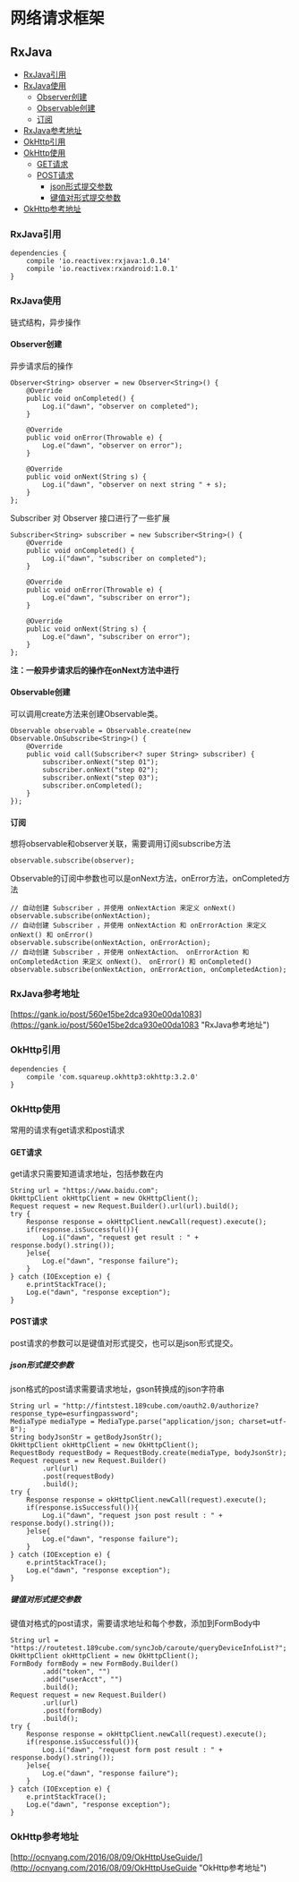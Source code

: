 # 网络请求框架
## RxJava

* [RxJava引用](#rxjava引用)
* [RxJava使用](#rxjava使用)
    * [Observer创建](#observer创建)
    * [Observable创建](#observable创建)
    * [订阅](#订阅)
* [RxJava参考地址](#rxjava参考地址)
* [OkHttp引用](#okhttp引用)
* [OkHttp使用](#okhttp使用)
    * [GET请求](#get请求)
    * [POST请求](#post请求)
        * [json形式提交参数](#json形式提交参数)
        * [键值对形式提交参数](#键值对形式提交参数)
* [OkHttp参考地址](#okhttp参考地址)


### RxJava引用
```
dependencies {
    compile 'io.reactivex:rxjava:1.0.14'
    compile 'io.reactivex:rxandroid:1.0.1'
}
```

### RxJava使用
链式结构，异步操作

#### Observer创建
异步请求后的操作
```
Observer<String> observer = new Observer<String>() {
    @Override
    public void onCompleted() {
        Log.i("dawn", "observer on completed");
    }

    @Override
    public void onError(Throwable e) {
        Log.e("dawn", "observer on error");
    }

    @Override
    public void onNext(String s) {
        Log.i("dawn", "observer on next string " + s);
    }
};
```

Subscriber 对 Observer 接口进行了一些扩展
```
Subscriber<String> subscriber = new Subscriber<String>() {
    @Override
    public void onCompleted() {
        Log.i("dawn", "subscriber on completed");
    }

    @Override
    public void onError(Throwable e) {
        Log.e("dawn", "subscriber on error");
    }

    @Override
    public void onNext(String s) {
        Log.e("dawn", "subscriber on error");
    }
};
```

**注：一般异步请求后的操作在onNext方法中进行**


#### Observable创建
可以调用create方法来创建Observable类。
```
Observable observable = Observable.create(new Observable.OnSubscribe<String>() {
    @Override
    public void call(Subscriber<? super String> subscriber) {
        subscriber.onNext("step 01");
        subscriber.onNext("step 02");
        subscriber.onNext("step 03");
        subscriber.onCompleted();
    }
});
```

#### 订阅
想将observable和observer关联，需要调用订阅subscribe方法
```
observable.subscribe(observer);
```
Observable的订阅中参数也可以是onNext方法，onError方法，onCompleted方法
```
// 自动创建 Subscriber ，并使用 onNextAction 来定义 onNext()
observable.subscribe(onNextAction);
// 自动创建 Subscriber ，并使用 onNextAction 和 onErrorAction 来定义 onNext() 和 onError()
observable.subscribe(onNextAction, onErrorAction);
// 自动创建 Subscriber ，并使用 onNextAction、 onErrorAction 和 onCompletedAction 来定义 onNext()、 onError() 和 onCompleted()
observable.subscribe(onNextAction, onErrorAction, onCompletedAction);
```

### RxJava参考地址

[https://gank.io/post/560e15be2dca930e00da1083](https://gank.io/post/560e15be2dca930e00da1083 "RxJava参考地址")


### OkHttp引用
```
dependencies {
    compile 'com.squareup.okhttp3:okhttp:3.2.0'
}
```

### OkHttp使用
常用的请求有get请求和post请求

#### GET请求
get请求只需要知道请求地址，包括参数在内
```
String url = "https://www.baidu.com";
OkHttpClient okHttpClient = new OkHttpClient();
Request request = new Request.Builder().url(url).build();
try {
    Response response = okHttpClient.newCall(request).execute();
    if(response.isSuccessful()){
        Log.i("dawn", "request get result : " + response.body().string());
    }else{
        Log.e("dawn", "response failure");
    }
} catch (IOException e) {
    e.printStackTrace();
    Log.e("dawn", "response exception");
}
```

#### POST请求
post请求的参数可以是键值对形式提交，也可以是json形式提交。

##### json形式提交参数
json格式的post请求需要请求地址，gson转换成的json字符串
```
String url = "http://fintstest.189cube.com/oauth2.0/authorize?response_type=esurfingpassword";
MediaType mediaType = MediaType.parse("application/json; charset=utf-8");
String bodyJsonStr = getBodyJsonStr();
OkHttpClient okHttpClient = new OkHttpClient();
RequestBody requestBody = RequestBody.create(mediaType, bodyJsonStr);
Request request = new Request.Builder()
        .url(url)
        .post(requestBody)
        .build();
try {
    Response response = okHttpClient.newCall(request).execute();
    if(response.isSuccessful()){
        Log.i("dawn", "request json post result : " + response.body().string());
    }else{
        Log.e("dawn", "response failure");
    }
} catch (IOException e) {
    e.printStackTrace();
    Log.e("dawn", "response exception");
}
```

##### 键值对形式提交参数
键值对格式的post请求，需要请求地址和每个参数，添加到FormBody中
```
String url = "https://routetest.189cube.com/syncJob/caroute/queryDeviceInfoList?";
OkHttpClient okHttpClient = new OkHttpClient();
FormBody formBody = new FormBody.Builder()
        .add("token", "")
        .add("userAcct", "")
        .build();
Request request = new Request.Builder()
        .url(url)
        .post(formBody)
        .build();
try {
    Response response = okHttpClient.newCall(request).execute();
    if(response.isSuccessful()){
        Log.i("dawn", "request form post result : " + response.body().string());
    }else{
        Log.e("dawn", "response failure");
    }
} catch (IOException e) {
    e.printStackTrace();
    Log.e("dawn", "response exception");
}
```

### OkHttp参考地址

[http://ocnyang.com/2016/08/09/OkHttpUseGuide/](http://ocnyang.com/2016/08/09/OkHttpUseGuide "OkHttp参考地址")
